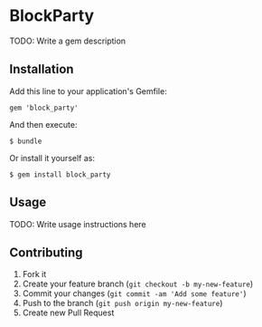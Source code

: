 # BlockParty

TODO: Write a gem description

## Installation

Add this line to your application's Gemfile:

    gem 'block_party'

And then execute:

    $ bundle

Or install it yourself as:

    $ gem install block_party

## Usage

TODO: Write usage instructions here

## Contributing

1. Fork it
2. Create your feature branch (`git checkout -b my-new-feature`)
3. Commit your changes (`git commit -am 'Add some feature'`)
4. Push to the branch (`git push origin my-new-feature`)
5. Create new Pull Request
